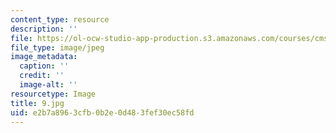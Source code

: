 ```yaml
---
content_type: resource
description: ''
file: https://ol-ocw-studio-app-production.s3.amazonaws.com/courses/cms-930-media-education-and-the-marketplace-fall-2001/e2b7a8963cfb0b2e0d483fef30ec58fd_9.jpg
file_type: image/jpeg
image_metadata:
  caption: ''
  credit: ''
  image-alt: ''
resourcetype: Image
title: 9.jpg
uid: e2b7a896-3cfb-0b2e-0d48-3fef30ec58fd
---
```

